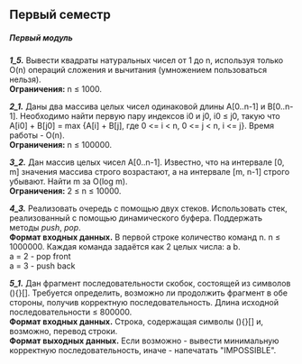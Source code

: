 ## Первый семестр

##### Первый модуль

***1_5.*** Вывести квадраты натуральных чисел от 1 до n, используя только O(n) операций сложения и вычитания (умножением пользоваться нельзя).<br/>
**Ограничения:** n ≤ 1000.


***2_1.*** Даны два массива целых чисел одинаковой длины A[0..n-1] и B[0..n-1]. Необходимо найти первую пару индексов i0 и j0, i0 ≤ j0, такую что A[i0] + B[j0] = max {A[i] + B[j], где 0 <= i < n, 0 <= j < n, i <= j}. Время работы - O(n).<br/>
**Ограничения:** n ≤ 100000.

***3_2.***  Дан массив целых чисел А[0..n-1]. Известно, что на интервале [0, m] значения массива строго возрастают, а на интервале [m, n-1] строго убывают. Найти m за O(log m).<br/>
**Ограничения:** 2 ≤ n ≤ 10000.
 
***4_3.***  Реализовать очередь с помощью двух стеков. Использовать стек, реализованный с помощью динамического буфера. Поддержать методы *push*, *pop*. <br/>
**Формат входных данных.** В первой строке количество команд n. n ≤ 1000000.
Каждая команда задаётся как 2 целых числа: a b.<br/>
a = 2 - pop front<br/>
a = 3 - push back

***5_1.*** Дан фрагмент последовательности скобок, состоящей из символов (){}[].
Требуется определить, возможно ли продолжить фрагмент в обе стороны, получив корректную последовательность.
Длина исходной последовательности ≤ 800000.<br/>
**Формат входных данных.** Строка, содержащая символы (){}[] и, возможно, перевод строки.<br/>
**Формат выходных данных.** Если возможно - вывести минимальную корректную последовательность, иначе - напечатать "IMPOSSIBLE".

